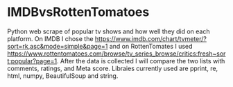 # IMDBvsRottenTomatoes
Python web scrape of popular tv shows and how well they did on each platform. On IMDB I chose the https://www.imdb.com/chart/tvmeter/?sort=rk,asc&mode=simple&page=1 and on RottenTomates I used https://www.rottentomatoes.com/browse/tv_series_browse/critics:fresh~sort:popular?page=1.
After the data is collected I will compare the two lists with comments, ratings, and Meta score.
Libraies currently used are pprint, re, html, numpy, BeautifulSoup and string.
